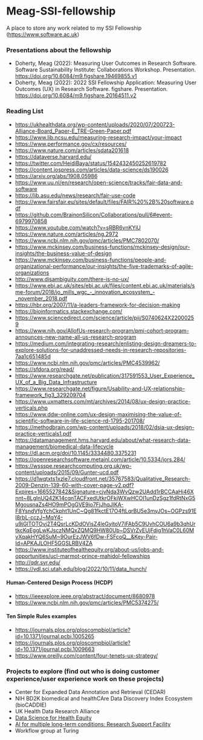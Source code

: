 # Meag-SSI-fellowship
A place to store any work related to my SSI Fellowship (https://www.software.ac.uk)

### Presentations about the fellowship
- Doherty, Meag (2022): Measuring User Outcomes in Research Software. Software Sustainability Institute: Collaborations Workshop. Presentation. https://doi.org/10.6084/m9.figshare.19469855.v1 
- Doherty, Meag (2022): 2022 SSI Fellowship Application: Measuring User Outcomes (UX) in Research Software. figshare. Presentation. https://doi.org/10.6084/m9.figshare.20164511.v2 

### Reading List
- https://ukhealthdata.org/wp-content/uploads/2020/07/200723-Alliance-Board_Paper-E_TRE-Green-Paper.pdf
- https://www.lib.ncsu.edu/measuring-research-impact/your-impact
- https://www.performance.gov/cx/resources/
- https://www.nature.com/articles/sdata201618
- https://dataverse.harvard.edu/
- https://twitter.com/HeidiBaya/status/1542432450252619782
- https://content.iospress.com/articles/data-science/ds190026
- https://arxiv.org/abs/1908.05986
- https://www.uu.nl/en/research/open-science/tracks/fair-data-and-software
- https://lib.asu.edu/news/research/fair-use-code
- https://www.fairsfair.eu/sites/default/files/FAIR%20%2B%20software.pdf
- https://github.com/BrainonSilicon/Collaborations/pull/6#event-6979970858
- https://www.youtube.com/watch?v=sRBR6vnKYiU
- https://www.nature.com/articles/ng.2972
- https://www.ncbi.nlm.nih.gov/pmc/articles/PMC7802070/
- https://www.mckinsey.com/business-functions/mckinsey-design/our-insights/the-business-value-of-design
- https://www.mckinsey.com/business-functions/people-and-organizational-performance/our-insights/the-five-trademarks-of-agile-organizations
- http://www.disambiguity.com/there-is-no-ux/
- https://www.ebi.ac.uk/sites/ebi.ac.uk/files/content.ebi.ac.uk/materials/sme-forum/2018/jo_mills_wgc_-_innovation_ecosystem_-_november_2018.pdf
- https://hbr.org/2007/11/a-leaders-framework-for-decision-making
- https://bioinformatics.stackexchange.com/
- https://www.sciencedirect.com/science/article/pii/S0740624X22000259
- https://www.nih.gov/AllofUs-research-program/pmi-cohort-program-announces-new-name-all-us-research-program
- https://medium.com/integrating-research/enlisting-design-dreamers-to-explore-solutions-for-unaddressed-needs-in-research-repositories-7aa1c651485d
- https://www.ncbi.nlm.nih.gov/pmc/articles/PMC4539962/
- https://sfdora.org/read/
- https://www.researchgate.net/publication/317591553_User_Experience_UX_of_a_Big_Data_Infrastructure
- https://www.researchgate.net/figure/Usability-and-UX-relationship-framework_fig3_329209704
- https://www.uxmatters.com/mt/archives/2014/08/ux-design-practice-verticals.php
- https://www.ddw-online.com/ux-design-maximising-the-value-of-scientific-software-in-life-science-rd-1795-201708/
- https://methodbrain.com/wp-content/uploads/2018/02/dsia-ux-design-practice-verticals1.pdf
- https://datamanagement.hms.harvard.edu/about/what-research-data-management/biomedical-data-lifecycle
- https://dl.acm.org/doi/10.1145/3334480.3375231
- https://openresearchsoftware.metajnl.com/article/10.5334/jors.284/
- https://wssspe.researchcomputing.org.uk/wp-content/uploads/2015/09/Gunter-ucd.pdf
- https://d1wqtxts1xzle7.cloudfront.net/35767583/Qualitative_Research-2009-Denzin-139-60-with-cover-page-v2.pdf?Expires=1665527842&Signature=cjvNda3WvQzw2UAdd1rBCCAaHi46Xnnt~8LgInUQ42K14cqnTACFxedUtkrOFkjWXwHCOI1unDzSgz1fdRtNxG5MgousnaZs4HO9mPOgGVE9io7FjJhqJlKA-F8YsndVfgYchCkpht1UnC~Qg81fkctE17O4ftLqrBU5e3myJOs~OGPzs91El8rbL-cczJ~MqY4-u9jGlTOTOvj2T4QsrLcKDdOVisZ4leGyitoV7iFAb5C9UvhCOU6a9b3qhUrtkcKqEggLwKJsczNMQxZQMQ9HW80Ub~DSVrZvEUjFdig1hVaC0L60MvXqakHYQ6SuM~9OurEzJWV6fDw-FSFcoQ__&Key-Pair-Id=APKAJLOHF5GGSLRBV4ZA
- https://www.instituteofhealthequity.org/about-us/jobs-and-opportunities/ucl-marmot-prince-mahidol-fellowships
- http://qdr.syr.edu/
- https://vdl.sci.utah.edu/blog/2022/10/11/data_hunch/

#### Human-Centered Design Process (HCDP)
- https://ieeexplore.ieee.org/abstract/document/8680978
- https://www.ncbi.nlm.nih.gov/pmc/articles/PMC5374275/

#### Ten Simple Rules examples
- https://journals.plos.org/ploscompbiol/article?id=10.1371/journal.pcbi.1005265
- https://journals.plos.org/ploscompbiol/article?id=10.1371/journal.pcbi.1009663
- https://www.oreilly.com/content/four-tenets-ux-strategy/


### Projects to explore (find out who is doing customer experience/user experience work on these projects)
-  Center for Expanded Data Annotation and Retrieval (CEDAR) 
-  NIH BD2K biomedical and healthCAre Data Discovery Index Ecosystem (bioCADDIE) 
-  UK Health Data Research Alliance
-  [Data Science for Health Equity](https://www.datascienceforhealthequity.com/get-involved)
- [AI for multiple long-term conditions: Research Support Facility](https://www.turing.ac.uk/research/research-projects/ai-multiple-long-term-conditions-research-support-facility)
- Workflow group at Turing
